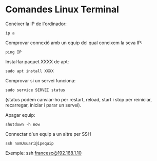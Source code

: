 # Comandes Linux Terminal

Conèixer la IP de l'ordinador:
```
ip a
```

Comprovar connexió amb un equip del qual coneixem la seva IP:
```
ping IP
```

Instal·lar paquet XXXX de apt:
```
sudo apt install XXXX
```

Comprovar si un servei funciona:
```
sudo service SERVEI status
```
(status podem canviar-ho per restart, reload, start i stop per reiniciar, recarregar, iniciar i parar un servei).

Apagar equip:
```
shutdown -h now
```

Connectar d'un equip a un altre per SSH
```
ssh nomUsuari@ipequip
```

Exemple: ssh francesc@192.168.1.10
